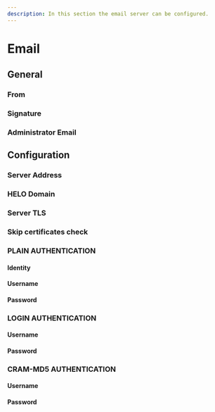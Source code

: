 ```yaml
---
description: In this section the email server can be configured.
---
```


# Email

## General

### From

### Signature

### Administrator Email



## Configuration

### Server Address

### HELO Domain

### Server TLS

### Skip certificates check

### PLAIN AUTHENTICATION

#### Identity

#### Username

#### Password

### LOGIN AUTHENTICATION

#### Username

#### Password

### CRAM-MD5 AUTHENTICATION

#### Username

#### Password
